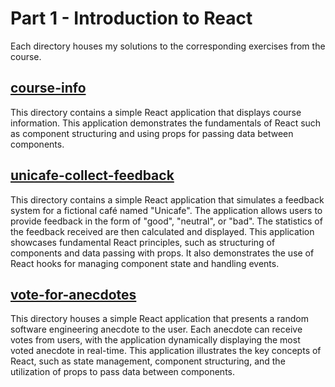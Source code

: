 # Part 1 - Introduction to React

Each directory houses my solutions to the corresponding exercises from the course.

## [course-info](https://github.com/amywlchong/full-stack-open/tree/master/part1-intro-to-react/course-info)

This directory contains a simple React application that displays course information. This application demonstrates the fundamentals of React such as component structuring and using props for passing data between components.

## [unicafe-collect-feedback](https://github.com/amywlchong/full-stack-open/tree/master/part1-intro-to-react/unicafe-collect-feedback)

This directory contains a simple React application that simulates a feedback system for a fictional café named "Unicafe". The application allows users to provide feedback in the form of "good", "neutral", or "bad". The statistics of the feedback received are then calculated and displayed. This application showcases fundamental React principles, such as structuring of components and data passing with props. It also demonstrates the use of React hooks for managing component state and handling events.

## [vote-for-anecdotes](https://github.com/amywlchong/full-stack-open/tree/master/part1-intro-to-react/vote-for-anecdotes)

This directory houses a simple React application that presents a random software engineering anecdote to the user. Each anecdote can receive votes from users, with the application dynamically displaying the most voted anecdote in real-time. This application illustrates the key concepts of React, such as state management, component structuring, and the utilization of props to pass data between components.
